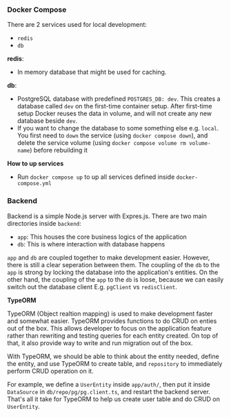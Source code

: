 ### Docker Compose

There are 2 services used for local development:

- `redis`
- `db`

**redis**:

- In memory database that might be used for caching.

**db**:

- PostgreSQL database with predefined `POSTGRES_DB: dev`. This creates a database called `dev` on the first-time container setup. After first-time setup Docker reuses the data in volume, and will not create any new database beside `dev`.
- If you want to change the database to some something else e.g. `local`. You first need to `down` the service (using `docker compose down`), and delete the service volume (using `docker compose volume rm volume-name`) before rebuilding it

**How to up services**

- Run `docker compose up` to up all services defined inside `docker-compose.yml`

### Backend

Backend is a simple Node.js server with Expres.js. There are two main directories inside `backend`:

- `app`: This houses the core business logics of the application
- `db`: This is where interaction with database happens

`app` and `db` are coupled together to make development easier. However, there is still a clear seperation between them. The coupling of the `db` to the `app` is strong by locking the database into the application's entities. On the other hand, the coupling of the `app` to the `db` is loose, because we can easily switch out the database client E.g. `pgClient` vs `redisClient`.

**TypeORM**

TypeORM (Object realtion mapping) is used to make development faster and somewhat easier. TypeORM provides functions to do CRUD on enties out of the box. This allows developer to focus on the application feature rather than rewriting and testing queries for each entity created. On top of that, it also provide way to write and run migration out of the box.

With TypeORM, we should be able to think about the entity needed, define the entity, and use TypeORM to create table, and `repository` to immediately perform CRUD operation on it.

For example, we define a `UserEntity` inside `app/auth/`, then put it inside `DataSource` in `db/repo/pg/pg.client.ts`, and restart the backend server. That's all it take for TypeORM to help us create user table and do CRUD on `UserEntity`.
